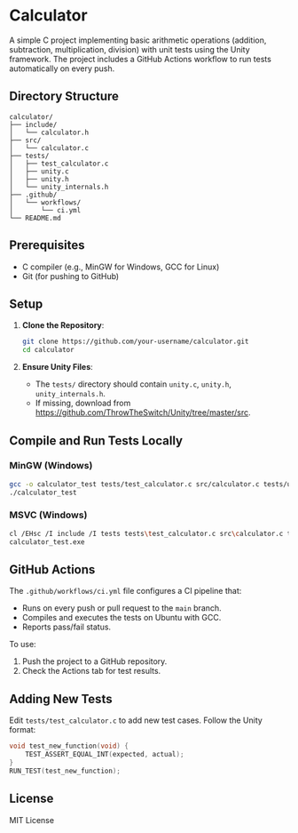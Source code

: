 
# Calculator

A simple C project implementing basic arithmetic operations (addition, subtraction, multiplication, division) with unit tests using the Unity framework. The project includes a GitHub Actions workflow to run tests automatically on every push.

## Directory Structure

```
calculator/
├── include/
│   └── calculator.h
├── src/
│   └── calculator.c
├── tests/
│   ├── test_calculator.c
│   ├── unity.c
│   ├── unity.h
│   └── unity_internals.h
├── .github/
│   └── workflows/
│       └── ci.yml
└── README.md
```

## Prerequisites

- C compiler (e.g., MinGW for Windows, GCC for Linux)
- Git (for pushing to GitHub)

## Setup

1. **Clone the Repository**:
   ```bash
   git clone https://github.com/your-username/calculator.git
   cd calculator
   ```

2. **Ensure Unity Files**:
   - The `tests/` directory should contain `unity.c`, `unity.h`, `unity_internals.h`.
   - If missing, download from https://github.com/ThrowTheSwitch/Unity/tree/master/src.

## Compile and Run Tests Locally

### MinGW (Windows)
```bash
gcc -o calculator_test tests/test_calculator.c src/calculator.c tests/unity.c -I include -I tests -lm
./calculator_test
```

### MSVC (Windows)
```bash
cl /EHsc /I include /I tests tests\test_calculator.c src\calculator.c tests\unity.c /link /OUT:calculator_test.exe
calculator_test.exe
```

## GitHub Actions

The `.github/workflows/ci.yml` file configures a CI pipeline that:
- Runs on every push or pull request to the `main` branch.
- Compiles and executes the tests on Ubuntu with GCC.
- Reports pass/fail status.

To use:
1. Push the project to a GitHub repository.
2. Check the Actions tab for test results.

## Adding New Tests

Edit `tests/test_calculator.c` to add new test cases. Follow the Unity format:
```c
void test_new_function(void) {
    TEST_ASSERT_EQUAL_INT(expected, actual);
}
RUN_TEST(test_new_function);
```

## License

MIT License
